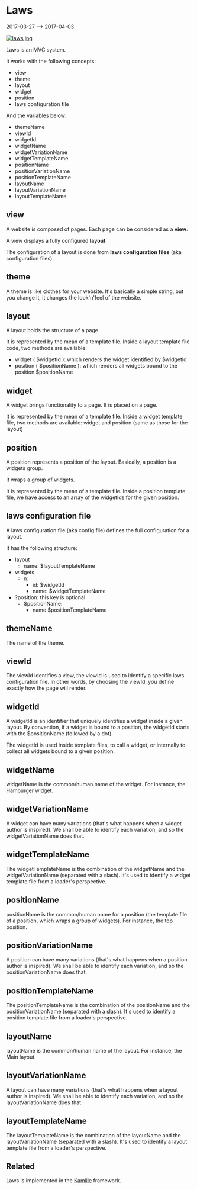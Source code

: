 Laws
========================
2017-03-27 --> 2017-04-03



[![laws.jpg](https://s19.postimg.org/dduo85w0z/laws.jpg)](https://postimg.org/image/hzqsgihjz/)



Laws is an MVC system.



It works with the following concepts:

- view
- theme
- layout
- widget
- position
- laws configuration file


And the variables below:

- themeName
- viewId
- widgetId
- widgetName
- widgetVariationName
- widgetTemplateName
- positionName
- positionVariationName
- positionTemplateName
- layoutName
- layoutVariationName
- layoutTemplateName





view
-------

A website is composed of pages.
Each page can be considered as a **view**.

A view displays a fully configured **layout**.

The configuration of a layout is done from **laws configuration files** (aka configuration files).



theme
--------
A theme is like clothes for your website.
It's basically a simple string, but you change it, it changes the look'n'feel of the website.





layout
--------
A layout holds the structure of a page.

It is represented by the mean of a template file.
Inside a layout template file code, two methods are available:

- widget ( $widgetId ): which renders the widget identified by $widgetId
- position ( $positionName ): which renders all widgets bound to the position $positionName



widget
--------
A widget brings functionality to a page.
It is placed on a page.

It is represented by the mean of a template file.
Inside a widget template file, two methods are available: widget and position (same as those for the layout)



position
--------
A position represents a position of the layout.
Basically, a position is a widgets group.

It wraps a group of widgets.

It is represented by the mean of a template file.
Inside a position template file, we have access to an array of the widgetIds for the given position.



laws configuration file
-------------------------

A laws configuration file (aka config file) defines the full configuration for a layout. 

It has the following structure:

- layout
    - name: $layoutTemplateName
- widgets
    - n:
        - id: $widgetId 
        - name: $widgetTemplateName 
- ?position: this key is optional
    - $positionName:
        - name $positionTemplateName





themeName
-------------
The name of the theme.




viewId
-----------
The viewId identifies a view, the viewId is used to identify a specific laws configuration file.
In other words, by choosing the viewId, you define exactly how the page will render.


widgetId
-----------
A widgetId is an identifier that uniquely identifies a widget inside a given layout.
By convention, if a widget is bound to a position, the widgetId starts with the $positionName (followed by a dot).
 
The widgetId is used inside template files, to call a widget, or internally to collect all widgets bound to a given position.


widgetName
----------------
widgetName is the common/human name of the widget.
For instance, the Hamburger widget.



widgetVariationName
---------------------
A widget can have many variations (that's what happens when a widget author is inspired).
We shall be able to identify each variation, and so the widgetVariationName does that. 


widgetTemplateName
---------------------
The widgetTemplateName is the combination of the widgetName and the widgetVariationName (separated with a slash).
It's used to identify a widget template file from a loader's perspective. 



positionName
----------------
positionName is the common/human name for a position (the template file of a position, which wraps a group of widgets).
For instance, the top position.


positionVariationName
---------------------
A position can have many variations (that's what happens when a position author is inspired).
We shall be able to identify each variation, and so the positionVariationName does that. 


positionTemplateName
---------------------
The positionTemplateName is the combination of the positionName and the positionVariationName (separated with a slash).
It's used to identify a position template file from a loader's perspective. 



layoutName
----------------
layoutName is the common/human name of the layout.
For instance, the Main layout.



layoutVariationName
---------------------
A layout can have many variations (that's what happens when a layout author is inspired).
We shall be able to identify each variation, and so the layoutVariationName does that. 


layoutTemplateName
---------------------
The layoutTemplateName is the combination of the layoutName and the layoutVariationName (separated with a slash).
It's used to identify a layout template file from a loader's perspective. 











Related
------------
Laws is implemented in the [Kamille](https://github.com/lingtalfi/Kamille) framework. 
 
 

